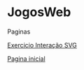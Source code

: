# JogosWeb
Paginas

[Exercicio Interação SVG](https://kunaibr.github.io/JogosWeb/Web/interacion/Snap.html)

[Pagina inicial](https://kunaibr.github.io/JogosWeb/Web/index.html)


